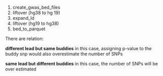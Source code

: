   1. create_gwas_bed_files
  2. liftover (hg38 to hg 19)
  3. expand_ld
  4. liftover (hg19 to hg38)
  5. bed_to_parquet

There are relation: 

__different lead but same buddies__ in this case, assigning p-value to the buddy snp would also overestimate the number of SNPs

__same lead but different buddies__ in this case, the number of SNPs will be over estimated
